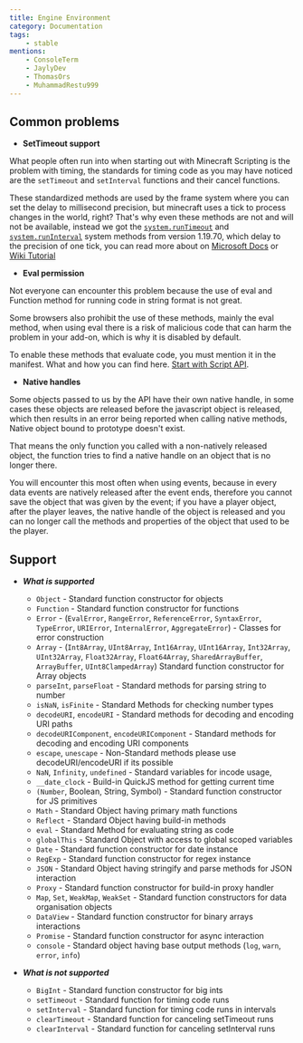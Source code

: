 ```yaml
---
title: Engine Environment
category: Documentation
tags:
    - stable
mentions:
    - ConsoleTerm
    - JaylyDev
    - ThomasOrs
    - MuhammadRestu999
---
```



## Common problems

- **SetTimeout support**

What people often run into when starting out with Minecraft Scripting is the problem with timing, the standards for timing code as you may have noticed are the `setTimeout` and `setInterval` functions and their cancel functions.

These standardized methods are used by the frame system where you can set the delay to millisecond precision, but minecraft uses a tick to process changes in the world, right? That's why even these methods are not and will not be available, instead we got the [`system.runTimeout`](https://learn.microsoft.com/en-us/minecraft/creator/scriptapi/minecraft/server/system#runtimeout) and [`system.runInterval`](https://learn.microsoft.com/en-us/minecraft/creator/scriptapi/minecraft/server/system#runinterval) system methods from version 1.19.70, which delay to the precision of one tick, you can read more about on [Microsoft Docs](https://learn.microsoft.com/en-us/minecraft/creator/scriptapi/minecraft/server/system) or [Wiki Tutorial](/scripting/script-server#scheduling)

- **Eval permission**

Not everyone can encounter this problem because the use of eval and Function method for running code in string format is not great.

Some browsers also prohibit the use of these methods, mainly the eval method, when using eval there is a risk of malicious code that can harm the problem in your add-on, which is why it is disabled by default.

To enable these methods that evaluate code, you must mention it in the manifest. What and how you can find here. [Start with Script API](/scripting/starting-scripts.md).

- **Native handles**

Some objects passed to us by the API have their own native handle, in some cases these objects are released before the javascript object is released, which then results in an error being reported when calling native methods, Native object bound to prototype doesn't exist.

That means the only function you called with a non-natively released object, the function tries to find a native handle on an object that is no longer there.

You will encounter this most often when using events, because in every data events are natively released after the event ends, therefore you cannot save the object that was given by the event; if you have a player object, after the player leaves, the native handle of the object is released and you can no longer call the methods and properties of the object that used to be the player.

## Support

- ***What is supported***
    - `Object` - Standard function constructor for objects
    - `Function` - Standard function constructor for functions
    - `Error` - (`EvalError`, `RangeError`, `ReferenceError`, `SyntaxError`, `TypeError`, `URIError`, `InternalError`, `AggregateError`) - Classes for error construction
    - `Array` - (`Int8Array`, `UInt8Array`, `Int16Array`, `UInt16Array`, `Int32Array`, `UInt32Array`, `Float32Array`, `Float64Array`, `SharedArrayBuffer`, `ArrayBuffer`, `UInt8ClampedArray`) Standard function constructor for Array objects
    - `parseInt`, `parseFloat` - Standard methods for parsing string to number
    - `isNaN`, `isFinite` - Standard Methods for checking number types
    - `decodeURI`, `encodeURI` - Standard methods for decoding and encoding URI paths
    - `decodeURIComponent`, `encodeURIComponent` - Standard methods for decoding and encoding URI components
    - `escape`, `unescape` - Non-Standard methods please use decodeURI/encodeURI if its possible
    - `NaN`, `Infinity`, `undefined` - Standard variables for incode usage,
    - `__date_clock` - Build-in QuickJS method for getting current time
    - `(Number`, Boolean, String, Symbol) - Standard function constructor for JS primitives
    - `Math` - Standard Object having primary math functions
    - `Reflect` - Standard Object having build-in methods
    - `eval` - Standard Method for evaluating string as code
    - `globalThis` - Standard Object with access to global scoped variables
    - `Date` - Standard function constructor for date instance
    - `RegExp` - Standard function constructor for regex instance
    - `JSON` -  Standard Object having stringify and parse methods for JSON interaction
    - `Proxy` - Standard function constructor for build-in proxy handler
    - `Map`, `Set`, `WeakMap`, `WeakSet` - Standard function constructors for data organisation objects
    - `DataView` - Standard function constructor for binary arrays interactions
    - `Promise` - Standard function constructor for async interaction
    - `console` - Standard object having base output methods (`log`, `warn`, `error`, `info`)

- ***What is not supported***
    - `BigInt` - Standard function constructor for big ints
    - `setTimeout` - Standard function for timing code runs
    - `setInterval` - Standard function for timing code runs in intervals
    - `clearTimeout` - Standard function for canceling setTimeout runs
    - `clearInterval` - Standard function for canceling setInterval runs
